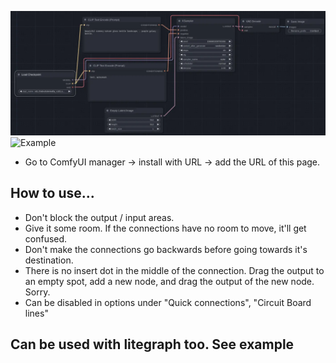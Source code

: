 

![Example](imgs/CircuitBoardExample.webp)
![Example](imgs/CreateSimple.gif)


* Go to ComfyUI manager -> install with URL -> add the URL of this page.

## How to use...


* Don't block the output / input areas.
* Give it some room.  If the connections have no room to move, it'll get confused.
* Don't make the connections go backwards before going towards it's destination.
* There is no insert dot in the middle of the connection.  Drag the output to an empty spot, add a new node, and drag the output of the new node.  Sorry.
* Can be disabled in options under "Quick connections", "Circuit Board lines"


## Can be used with litegraph too.  See example

